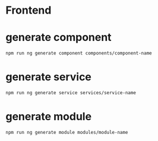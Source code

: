 # Frontend

# generate component

```bash
npm run ng generate component components/component-name

```

# generate service

```bash
npm run ng generate service services/service-name

```

# generate module

```bash
npm run ng generate module modules/module-name

```
